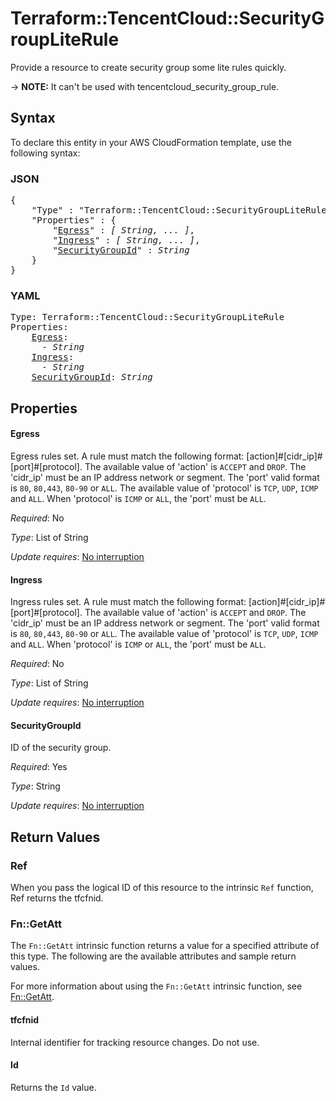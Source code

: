 # Terraform::TencentCloud::SecurityGroupLiteRule

Provide a resource to create security group some lite rules quickly.

-> **NOTE:** It can't be used with tencentcloud_security_group_rule.

## Syntax

To declare this entity in your AWS CloudFormation template, use the following syntax:

### JSON

<pre>
{
    "Type" : "Terraform::TencentCloud::SecurityGroupLiteRule",
    "Properties" : {
        "<a href="#egress" title="Egress">Egress</a>" : <i>[ String, ... ]</i>,
        "<a href="#ingress" title="Ingress">Ingress</a>" : <i>[ String, ... ]</i>,
        "<a href="#securitygroupid" title="SecurityGroupId">SecurityGroupId</a>" : <i>String</i>
    }
}
</pre>

### YAML

<pre>
Type: Terraform::TencentCloud::SecurityGroupLiteRule
Properties:
    <a href="#egress" title="Egress">Egress</a>: <i>
      - String</i>
    <a href="#ingress" title="Ingress">Ingress</a>: <i>
      - String</i>
    <a href="#securitygroupid" title="SecurityGroupId">SecurityGroupId</a>: <i>String</i>
</pre>

## Properties

#### Egress

Egress rules set. A rule must match the following format: [action]#[cidr_ip]#[port]#[protocol]. The available value of 'action' is `ACCEPT` and `DROP`. The 'cidr_ip' must be an IP address network or segment. The 'port' valid format is `80`, `80,443`, `80-90` or `ALL`. The available value of 'protocol' is `TCP`, `UDP`, `ICMP` and `ALL`. When 'protocol' is `ICMP` or `ALL`, the 'port' must be `ALL`.

_Required_: No

_Type_: List of String

_Update requires_: [No interruption](https://docs.aws.amazon.com/AWSCloudFormation/latest/UserGuide/using-cfn-updating-stacks-update-behaviors.html#update-no-interrupt)

#### Ingress

Ingress rules set. A rule must match the following format: [action]#[cidr_ip]#[port]#[protocol]. The available value of 'action' is `ACCEPT` and `DROP`. The 'cidr_ip' must be an IP address network or segment. The 'port' valid format is `80`, `80,443`, `80-90` or `ALL`. The available value of 'protocol' is `TCP`, `UDP`, `ICMP` and `ALL`. When 'protocol' is `ICMP` or `ALL`, the 'port' must be `ALL`.

_Required_: No

_Type_: List of String

_Update requires_: [No interruption](https://docs.aws.amazon.com/AWSCloudFormation/latest/UserGuide/using-cfn-updating-stacks-update-behaviors.html#update-no-interrupt)

#### SecurityGroupId

ID of the security group.

_Required_: Yes

_Type_: String

_Update requires_: [No interruption](https://docs.aws.amazon.com/AWSCloudFormation/latest/UserGuide/using-cfn-updating-stacks-update-behaviors.html#update-no-interrupt)

## Return Values

### Ref

When you pass the logical ID of this resource to the intrinsic `Ref` function, Ref returns the tfcfnid.

### Fn::GetAtt

The `Fn::GetAtt` intrinsic function returns a value for a specified attribute of this type. The following are the available attributes and sample return values.

For more information about using the `Fn::GetAtt` intrinsic function, see [Fn::GetAtt](https://docs.aws.amazon.com/AWSCloudFormation/latest/UserGuide/intrinsic-function-reference-getatt.html).

#### tfcfnid

Internal identifier for tracking resource changes. Do not use.

#### Id

Returns the <code>Id</code> value.

